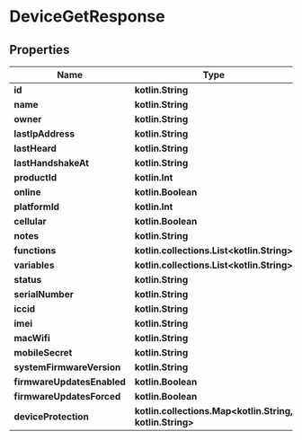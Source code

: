 
# DeviceGetResponse

## Properties
| Name | Type | Description | Notes |
| ------------ | ------------- | ------------- | ------------- |
| **id** | **kotlin.String** |  |  [optional] |
| **name** | **kotlin.String** |  |  [optional] |
| **owner** | **kotlin.String** |  |  [optional] |
| **lastIpAddress** | **kotlin.String** |  |  [optional] |
| **lastHeard** | **kotlin.String** |  |  [optional] |
| **lastHandshakeAt** | **kotlin.String** |  |  [optional] |
| **productId** | **kotlin.Int** |  |  [optional] |
| **online** | **kotlin.Boolean** |  |  [optional] |
| **platformId** | **kotlin.Int** |  |  [optional] |
| **cellular** | **kotlin.Boolean** |  |  [optional] |
| **notes** | **kotlin.String** |  |  [optional] |
| **functions** | **kotlin.collections.List&lt;kotlin.String&gt;** |  |  [optional] |
| **variables** | **kotlin.collections.List&lt;kotlin.String&gt;** |  |  [optional] |
| **status** | **kotlin.String** |  |  [optional] |
| **serialNumber** | **kotlin.String** |  |  [optional] |
| **iccid** | **kotlin.String** |  |  [optional] |
| **imei** | **kotlin.String** |  |  [optional] |
| **macWifi** | **kotlin.String** |  |  [optional] |
| **mobileSecret** | **kotlin.String** |  |  [optional] |
| **systemFirmwareVersion** | **kotlin.String** |  |  [optional] |
| **firmwareUpdatesEnabled** | **kotlin.Boolean** |  |  [optional] |
| **firmwareUpdatesForced** | **kotlin.Boolean** |  |  [optional] |
| **deviceProtection** | **kotlin.collections.Map&lt;kotlin.String, kotlin.String&gt;** |  |  [optional] |



